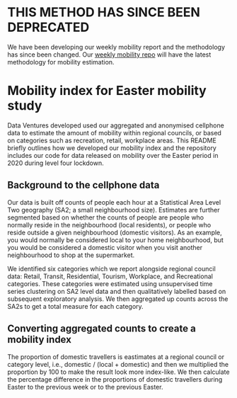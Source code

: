 
# THIS METHOD HAS SINCE BEEN DEPRECATED

We have been developing our weekly mobility report and the methodology has since been changed. Our [weekly mobility repo](https://github.com/dataventuresnz/mobility-index) will have the latest methodology for mobility estimation.

# Mobility index for Easter mobility study

Data Ventures developed used our aggregated and anonymised cellphone data to estimate the amount of mobility within regional councils, or based on categories such as recreation, retail, workplace areas. This README briefly outlines how we developed our mobility index and the repository includes our code for data released on mobility over the Easter period in 2020 during level four lockdown.

## Background to the cellphone data

Our data is built off counts of people each hour at a Statistical Area Level Two  geography (SA2; a small neighbourhood size). Estimates are further segmented based on whether the counts of people are people who normally reside in the neighbourhood (local residents), or people who reside outside a given neighbourhood (domestic visitors). As an example, you would normally be considered local to your home neighbourhood, but you would be considered a domestic visitor when you visit another neighbourhood to shop at the supermarket.

We identified six categories which we report alongside regional council data: Retail, Transit, Residential, Tourism, Workplace, and Recreational categories. These categories were estimated using unsupervised time series clustering on SA2 level data and then qualitatively labelled based on subsequent exploratory analysis. We then aggregated up counts across the SA2s to get a total measure for each category.

## Converting aggregated counts to create a mobility index

The proportion of domestic travellers is eastimates at a regional council or category level, i.e., domestic / (local + domestic) and then we multiplied the proportion by 100 to make the result look more index-like. We then calculate the percentage difference in the proportions of domestic travellers during Easter to the previous week or to the previous Easter.
